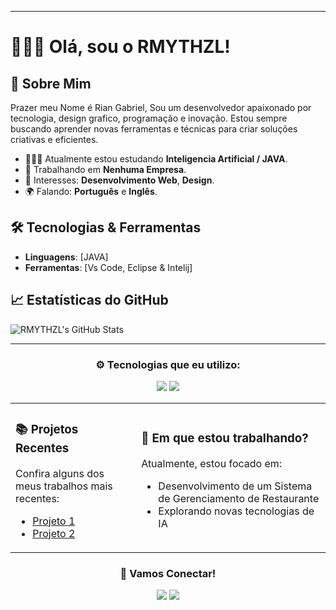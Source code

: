 

---

# 🧑🏻‍🎓 Olá, sou o RMYTHZL!

## 🦾 Sobre Mim

Prazer meu Nome é Rian Gabriel, Sou um desenvolvedor apaixonado por tecnologia, design grafico, programação e inovação. Estou sempre buscando aprender novas ferramentas e técnicas para criar soluções criativas e eficientes.

- 🧑🏻‍💻 Atualmente estou estudando **Inteligencia Artificial / JAVA**.
- 💼 Trabalhando em **Nenhuma Empresa**.
- 🎯 Interesses: **Desenvolvimento Web**, **Design**.
- 🌍 Falando: **Português** e **Inglês**.

## 🛠️ Tecnologias & Ferramentas

- **Linguagens**: [JAVA]
- **Ferramentas**: [Vs Code, Eclipse & Intelij]

## 📈 Estatísticas do GitHub

![RMYTHZL's GitHub Stats](https://github-readme-stats.vercel.app/api?username=RMYTHZL&show_icons=true&theme=dark)

---
<div align="center">
  <h3>⚙️ Tecnologias que eu utilizo:</h3>
  <p>
    <img src="https://img.shields.io/badge/-JavaScript-yellow?style=flat&logo=javascript" />
    <img src="https://img.shields.io/badge/-Java-orange?style=flat&logo=java" />
</div>

<div align="center">
  <table>
    <tr>
      <td>
        <h3>📚 Projetos Recentes</h3>
        <p>Confira alguns dos meus trabalhos mais recentes:</p>
        <ul>
          <li><a href="[https://github.com/projeto-1](https://github.com/rmythzl/dio-trilha-java-basico-conta-bancaria)">Projeto 1</a></li>
          <li><a href="[https://github.com/projeto-2](https://github.com/rmythzl/Desafio-dio-contador)">Projeto 2</a></li>
        </ul>
      </td>
      <td>
        <h3>🚀 Em que estou trabalhando?</h3>
        <p>Atualmente, estou focado em:</p>
        <ul>
          <li>Desenvolvimento de um Sistema de Gerenciamento de Restaurante</li>
          <li>Explorando novas tecnologias de IA</li>
        </ul>
      </td>
    </tr>
  </table>
</div>

<div align="center">
  <h3>📲 Vamos Conectar!</h3>
  <a href="[https://linkedin.com/in/seu-linkedin](https://www.linkedin.com/in/rian-gabriel-p-b-9520522aa/)"><img src="https://img.shields.io/badge/-LinkedIn-blue?style=flat&logo=linkedin"></a>
  <a href="mailto:suportermyth@gmail.com"><img src="https://img.shields.io/badge/-Email-red?style=flat&logo=gmail"></a>
</div>



